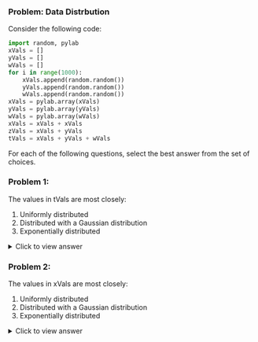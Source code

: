 ### Problem: Data Distrbution 
Consider the following code:
```python
import random, pylab
xVals = []
yVals = []
wVals = []
for i in range(1000):
    xVals.append(random.random())
    yVals.append(random.random())
    wVals.append(random.random())
xVals = pylab.array(xVals)
yVals = pylab.array(yVals)
wVals = pylab.array(wVals)
xVals = xVals + xVals
zVals = xVals + yVals
tVals = xVals + yVals + wVals
```
For each of the following questions, select the best answer from the set of choices.

### Problem 1:
The values in tVals are most closely:
1. Uniformly distributed
2. Distributed with a Gaussian distribution
3. Exponentially distributed

<details>
  <summary>Click to view answer</summary>
  
   - **Answer**: The values in `tVals` are most closely **distributed with a Gaussian distribution**.
    - Since `tVals` is the sum of three uniform distributions, by the **central limit theorem**, the resulting distribution will approach a Gaussian (normal) distribution.
</details>

### Problem 2:
The values in xVals are most closely:
1. Uniformly distributed
2. Distributed with a Gaussian distribution
3. Exponentially distributed

<details>
  <summary>Click to view answer</summary>
  
  - **Answer**: The values in `xVals` are most closely **uniformly distributed**.
    - The values in `xVals` are generated using `random.random()`, which produces values uniformly distributed between 0 and 1. Doubling the values does not affect the uniformity but scales the range to between 0 and 2.
</details>
